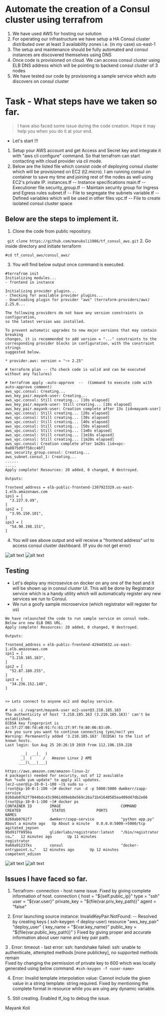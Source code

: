 # Automate the creation of a Consul cluster using terrafrom

1. We have used AWS for hosting our solution
2. For operating our infrastructure we have setup a HA Consul cluster distributed over at least 3
  availability zones i.e. (in my case) us-east-1
3. The setup and maintenance should be fully automated and consul instances are discovered themselves using DNS
4. Once code is provisioned on cloud. We can access consul cluster using ELB DNS address which will be pointing to backend consul cluster of 3 nodes
5. We have tested our code by provisioning a sample service which auto discovers on consul cluster


# Task - What steps have we taken so far.
> I have also faced some issue during the code creation. Hope it may help you when you do it at your end. 

* Let's start !!!
1. Setup your AWS account and get Access and Secret key and integrate it with "aws cli configure" command. So that terrafrom can start contacting with cloud provider via cli mode.
2. Below are the listed file which consist code of deploying consul cluster which will be provisioned on EC2 (t2.micro). I am running consul on container to save my time and joining rest of the nodes as well using EC2's private IP.
instances.tf  -- Instance specifications
main.tf -- Executioner file
security_group.tf -- Maintain security group for Ingress and Egress rules
subnet.tf -- File to segregate the subnets
variable.tf -- Defined variables which will be used in other files
vpc.tf -- File to create isolated consul cluster space

## Below are the steps to implement it. 
1. Clone the code from public repository.

``` git clone https://github.com/manukoli1986/tf_consul_aws.git```
2. Go inside directory and initiate terraform

```#cd tf_consul_aws/consul_aws/```

3. You will find below output once command is executed. 

```$xslt
#terrafrom init
Initializing modules...
- frontend in instance

Initializing provider plugins...
- Checking for available provider plugins...
- Downloading plugin for provider "aws" (terraform-providers/aws) 2.25.0...

The following providers do not have any version constraints in configuration,
so the latest version was installed.

To prevent automatic upgrades to new major versions that may contain breaking
changes, it is recommended to add version = "..." constraints to the
corresponding provider blocks in configuration, with the constraint strings
suggested below.

* provider.aws: version = "~> 2.25"

# terraform plan -- (To check code is valid and can be executed without any failures)

# terrafrom apply -auto-approve  --  (Command to execute code with auto-approve comment)
aws_vpc.consul: Creating...
aws_key_pair.mayank-user: Creating...
aws_vpc.consul: Still creating... [10s elapsed]
aws_key_pair.mayank-user: Still creating... [10s elapsed]
aws_key_pair.mayank-user: Creation complete after 13s [id=mayank-user]
aws_vpc.consul: Still creating... [20s elapsed]
aws_vpc.consul: Still creating... [30s elapsed]
aws_vpc.consul: Still creating... [40s elapsed]
aws_vpc.consul: Still creating... [50s elapsed]
aws_vpc.consul: Still creating... [1m0s elapsed]
aws_vpc.consul: Still creating... [1m10s elapsed]
aws_vpc.consul: Still creating... [1m20s elapsed]
aws_vpc.consul: Creation complete after 1m26s [id=vpc-0a0875d9ff58cc46f]
aws_security_group.consul: Creating...
aws_subnet.consul_1: Creating...
......
.....
Apply complete! Resources: 20 added, 0 changed, 0 destroyed.

Outputs:

frontend_address = elb-public-frontend-1307923329.us-east-1.elb.amazonaws.com
ips1 = [
  "3.227.9.49",
]
ips2 = [
  "3.95.150.101",
]
ips3 = [
  "54.90.198.151",
]

```

4. You will see above output and will receive a "frontend address" url to access consul cluster dashboard. (If you do not get error)

![alt text](https://github.com/manukoli1986/tf_consul_aws/blob/master/consul_aws/images/1.jpg)
![alt text](https://github.com/manukoli1986/tf_consul_aws/blob/master/consul_aws/images/2.jpg)


## Testing 

* Let's deploy any microsevice on docker on any one of the host and it will be shown up in consul cluster UI. This will be done by Registrator service which is a handy utility which will automatically register any new services we run to Consul.
* We run a goofy sample microservice (which registrator will register for us)
```
We have relaunched the code to run sample service on consul node. 
Below are new ELB DNS URL.
Apply complete! Resources: 20 added, 0 changed, 0 destroyed.

Outputs:

frontend_address = elb-public-frontend-429445632.us-east-1.elb.amazonaws.com
ips1 = [
  "3.210.185.163",
]
ips2 = [
  "52.87.180.255",
]
ips3 = [
  "34.236.152.140",
]


>> Lets connect to anyone ec2 and deploy service.

# ssh -i /vagrant/mayank-user ec2-user@3.210.185.163
The authenticity of host '3.210.185.163 (3.210.185.163)' can't be established.
ECDSA key fingerprint is ac:5f:27:08:fd:e0:91:fc:61:2f:9f:f4:80:06:83:d9.
Are you sure you want to continue connecting (yes/no)? yes
Warning: Permanently added '3.210.185.163' (ECDSA) to the list of known hosts.
Last login: Sun Aug 25 20:26:19 2019 from 112.196.159.228

       __|  __|_  )
       _|  (     /   Amazon Linux 2 AMI
      ___|\___|___|

https://aws.amazon.com/amazon-linux-2/
4 package(s) needed for security, out of 12 available
Run "sudo yum update" to apply all updates.
[ec2-user@ip-10-0-1-100 ~]$ sudo su -
[root@ip-10-0-1-100 ~]# docker run -d -p 5000:5000 dwmkerr/zapp-service
8268ab0762f7044bdc43c9061409eb0e569c26a71b41640585ea409d47db2e06
[root@ip-10-0-1-100 ~]# docker ps
CONTAINER ID        IMAGE                           COMMAND                  CREATED              STATUS              PORTS                    NAMES
8268ab0762f7        dwmkerr/zapp-service            "python app.py"          About a minute ago   Up About a minute   0.0.0.0:5000->5000/tcp   agitated_jepsen
9bd917f8956a        gliderlabs/registrator:latest   "/bin/registrator co…"   12 minutes ago       Up 11 minutes                                registrator
9a68a91237ks        consul                          "docker-entrypoint.s…"   12 minutes ago       Up 12 minutes                                competent_edison
```

![alt text](https://github.com/manukoli1986/tf_consul_aws/blob/master/consul_aws/images/3.jpg)
![alt text](https://github.com/manukoli1986/tf_consul_aws/blob/master/consul_aws/images/4.jpg)

## Issues I have faced so far.

1. Terrafrom- connection - host name issue.
Fixed by giving complete information of host.
    connection {
      host        = "${self.public_ip}"
      type        = "ssh"
      user        = "${var.user}"
      private_key = "${file(var.priv_key_path)}"
      agent       = "false"

2. Error launching source instance: InvalidKeyPair.NotFound:  -- Resolved by creating keys ( ssh-keygen -f deploy-user)
resource "aws_key_pair" "deploy_user" {
  key_name   = "${var.key_name}"
  public_key = "${file(var.public_key_path)}"
}
Fixed by giving proper and accurate information about user name and key pair path.

3 . Error: timeout - last error: ssh: handshake failed: ssh: unable to authenticate, attempted methods [none publickey], no supported methods remain	
Fixed by changing the permission of private key to 600 which was locally generated using below command.
```#ssh-keygen -f <user-name>```

4. Error: Invalid template interpolation value: Cannot include the given value in a string template: string required.
Fixed by mentioning the complete format in resource while you are uing any dynamic variable.

5. Still creating.
Enabled tf_log to debug the issue.

Mayank Koli
